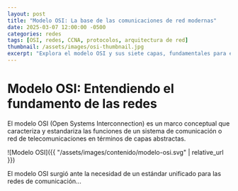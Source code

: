 ```yaml
---
layout: post
title: "Modelo OSI: La base de las comunicaciones de red modernas"
date: 2025-03-07 12:00:00 -0500
categories: redes
tags: [OSI, redes, CCNA, protocolos, arquitectura de red]
thumbnail: /assets/images/osi-thumbnail.jpg
excerpt: "Explora el modelo OSI y sus siete capas, fundamentales para entender las redes modernas."
---
```


# Modelo OSI: Entendiendo el fundamento de las redes

El modelo OSI (Open Systems Interconnection) es un marco conceptual que caracteriza y estandariza las funciones de un sistema de comunicación o red de telecomunicaciones en términos de capas abstractas.

![Modelo OSI]({{ "/assets/images/contenido/modelo-osi.svg" | relative_url }})

El modelo OSI surgió ante la necesidad de un estándar unificado para las redes de comunicación...